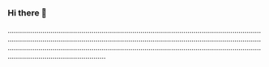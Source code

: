 ### Hi there 👋

....................................................................................................................................................................................................................................................................................................................................................................................................................................